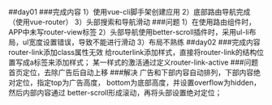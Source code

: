 ##day01
###完成内容
	1）使用vue-cli脚手架创建应用
	2）底部路由导航完成（使用vue-router）
	3）头部搜索和导航滑动
###问题
	1）在使用路由组件时，APP中未写router-view标签
	2）头部导航使用better-scroll插件时，采用ul-li布局，ul宽度设置错误，导致不能进行滑动
	3）布局不熟练
##day02
###完成内容
	router-link添加class属性无效
	给routerlink添加样式，直接将router-link的结构位置写成a标签来添加样式；
	某一样式的激活通过定义router-link-active
###问题
  首页定位，去除广告后自动上移
###解决
  广告和下部内容自动排列，下部内容绝对定位，指定top为广告高度，
  bottom为底部高度，并设置overflow为hidden，然后内部内容通过
  better-scroll形成滚动，再将头部设置绝对定位；
